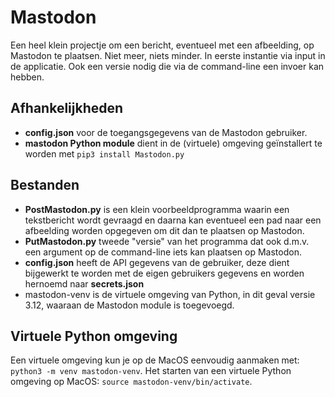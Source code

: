 # Mastodon
Een heel klein projectje om een bericht, eventueel met een afbeelding, op Mastodon te plaatsen. Niet meer, niets minder. In eerste instantie via input in de applicatie. Ook een versie nodig die via de command-line een invoer kan hebben.

## Afhankelijkheden
* **config.json** voor de toegangsgegevens van de Mastodon gebruiker.
* **mastodon Python module** dient in de (virtuele) omgeving geïnstallert te worden met ```pip3 install Mastodon.py```

## Bestanden
* **PostMastodon.py** is een klein voorbeeldprogramma waarin een tekstbericht wordt gevraagd en daarna kan eventueel een pad naar een afbeelding worden opgegeven om dit dan te plaatsen op Mastodon.
* **PutMastodon.py** tweede "versie" van het programma dat ook d.m.v. een argument op de command-line iets kan plaatsen op Mastodon.
* **config.json** heeft de API gegevens van de gebruiker, deze dient bijgewerkt te worden met de eigen gebruikers gegevens en worden hernoemd naar **secrets.json**
* mastodon-venv is de virtuele omgeving van Python, in dit geval versie 3.12, waaraan de Mastodon module is toegevoegd.

## Virtuele Python omgeving
Een virtuele omgeving kun je op de MacOS eenvoudig aanmaken met: ```python3 -m venv mastodon-venv```.
Het starten van een virtuele Python omgeving op MacOS: ```source mastodon-venv/bin/activate```.
